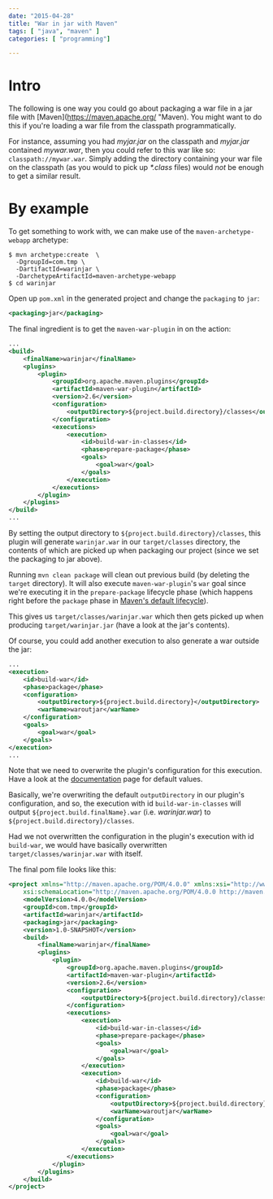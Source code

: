 ```yaml
---
date: "2015-04-28"
title: "War in jar with Maven"
tags: [ "java", "maven" ]
categories: [ "programming"]

---
```


# Intro

The following is one way you could go about packaging a war file in a jar file with [Maven](https://maven.apache.org/ "Maven). You might want to do this if you're loading a war file from the classpath programmatically.

For instance, assuming you had *myjar.jar* on the classpath and *myjar.jar* contained *mywar.war*, then you could refer to this war like so: `classpath://mywar.war`. Simply adding the directory containing your war file on the classpath (as you would to pick up _*.class_ files) would _not_ be enough to get a similar result.

# By example

To get something to work with, we can make use of the `maven-archetype-webapp` archetype:

```
$ mvn archetype:create  \
  -DgroupId=com.tmp \
  -DartifactId=warinjar \
  -DarchetypeArtifactId=maven-archetype-webapp
$ cd warinjar
```

Open up `pom.xml` in the generated project and change the `packaging` to `jar`:

```xml
<packaging>jar</packaging>
```

The final ingredient is to get the `maven-war-plugin` in on the action:

```xml
...
<build>
    <finalName>warinjar</finalName>
    <plugins>
        <plugin>
            <groupId>org.apache.maven.plugins</groupId>
            <artifactId>maven-war-plugin</artifactId>
            <version>2.6</version>
            <configuration>
                <outputDirectory>${project.build.directory}/classes</outputDirectory>
            </configuration>
            <executions>
                <execution>
                    <id>build-war-in-classes</id>
                    <phase>prepare-package</phase>
                    <goals>
                        <goal>war</goal>
                    </goals>
                </execution>
            </executions>
        </plugin>
    </plugins>
</build>
...
```

By setting the output directory to `${project.build.directory}/classes`, this plugin will generate `warinjar.war` in our `target/classes` directory, the contents of which are picked up when packaging our project (since we set the packaging to jar above).

Running `mvn clean package` will clean out previous build (by deleting the `target` directory). It will also execute `maven-war-plugin`'s `war` goal since we're executing it in the `prepare-package` lifecycle phase (which happens right before the `package` phase in [Maven's default lifecycle](https://maven.apache.org/guides/introduction/introduction-to-the-lifecycle.html#Lifecycle_Reference "Maven default lifecycle")).

This gives us `target/classes/warinjar.war` which then gets picked up when producing `target/warinjar.jar` (have a look at the jar's contents).

Of course, you could add another execution to also generate a war outside the jar:

```xml
...
<execution>
    <id>build-war</id>
    <phase>package</phase>
    <configuration>
        <outputDirectory>${project.build.directory}</outputDirectory>
        <warName>waroutjar</warName>
    </configuration>
    <goals>
        <goal>war</goal>
    </goals>
</execution>
...
```

Note that we need to overwrite the plugin's configuration for this execution. Have a look at the [documentation](https://maven.apache.org/plugins/maven-war-plugin/war-mojo.html "maven-war-plugin war-mojo") page for default values.

Basically, we're overwriting the default `outputDirectory` in our plugin's configuration, and so, the execution with id `build-war-in-classes` will output `${project.build.finalName}.war` (i.e. *warinjar.war*) to `${project.build.directory}/classes`.

Had we not overwritten the configuration in the plugin's execution with id `build-war`, we would have basically overwritten `target/classes/warinjar.war` with itself.

The final pom file looks like this:

```xml
<project xmlns="http://maven.apache.org/POM/4.0.0" xmlns:xsi="http://www.w3.org/2001/XMLSchema-instance"
    xsi:schemaLocation="http://maven.apache.org/POM/4.0.0 http://maven.apache.org/maven-v4_0_0.xsd">
    <modelVersion>4.0.0</modelVersion>
    <groupId>com.tmp</groupId>
    <artifactId>warinjar</artifactId>
    <packaging>jar</packaging>
    <version>1.0-SNAPSHOT</version>
    <build>
        <finalName>warinjar</finalName>
        <plugins>
            <plugin>
                <groupId>org.apache.maven.plugins</groupId>
                <artifactId>maven-war-plugin</artifactId>
                <version>2.6</version>
                <configuration>
                    <outputDirectory>${project.build.directory}/classes</outputDirectory>
                </configuration>
                <executions>
                    <execution>
                        <id>build-war-in-classes</id>
                        <phase>prepare-package</phase>
                        <goals>
                            <goal>war</goal>
                        </goals>
                    </execution>
                    <execution>
                        <id>build-war</id>
                        <phase>package</phase>
                        <configuration>
                            <outputDirectory>${project.build.directory}</outputDirectory>
                            <warName>waroutjar</warName>
                        </configuration>
                        <goals>
                            <goal>war</goal>
                        </goals>
                    </execution>
                </executions>
            </plugin>
        </plugins>
    </build>
</project>
```

